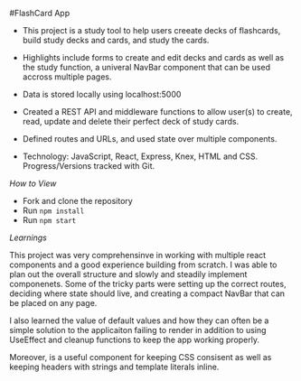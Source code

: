 #FlashCard App

- This project is a study tool to help users creeate decks of flashcards, build study decks and cards, and study the cards.
- Highlights include forms to create and edit decks and cards as well as the study function, a univeral NavBar component that can be used accross multiple pages.
- Data is stored locally using localhost:5000

- Created a REST API and middleware functions to allow user(s) to create, read, update and delete their perfect deck of study cards.
- Defined routes and URLs, and used state over multiple components.
- Technology: JavaScript, React, Express, Knex, HTML and CSS. Progress/Versions tracked with Git.



*How to View*

- Fork and clone the repository
- Run  `npm install`
- Run `npm start` 


*Learnings*

This project was very comprehensinve in working with multiple react components and a good experience building from scratch. I was able to plan out the overall structure and slowly and steadily implement componenets. Some of the tricky parts were setting up the correct routes, deciding where state should live, and creating a compact NavBar that can be placed on any page. 

I also learned the value of default values and how they can often be a simple solution to the applicaiton failing to render in addition to using UseEffect and cleanup functions to keep the app working properly.

Moreover, <span> is a useful component for keeping CSS consisent as well as keeping headers with strings and template literals inline.


